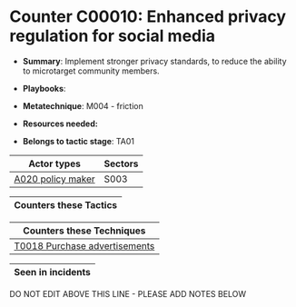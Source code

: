 # Counter C00010: Enhanced privacy regulation for social media

* **Summary**: Implement stronger privacy standards, to reduce the ability to microtarget community members. 

* **Playbooks**: 

* **Metatechnique**: M004 - friction

* **Resources needed:** 

* **Belongs to tactic stage**: TA01


| Actor types | Sectors |
| ----------- | ------- |
| [A020 policy maker](../generated_pages/actortypes/A020.md) | S003 |



| Counters these Tactics |
| ---------------------- |



| Counters these Techniques |
| ------------------------- |
| [T0018 Purchase advertisements](../generated_pages/techniques/T0018.md) |



| Seen in incidents |
| ----------------- |


DO NOT EDIT ABOVE THIS LINE - PLEASE ADD NOTES BELOW